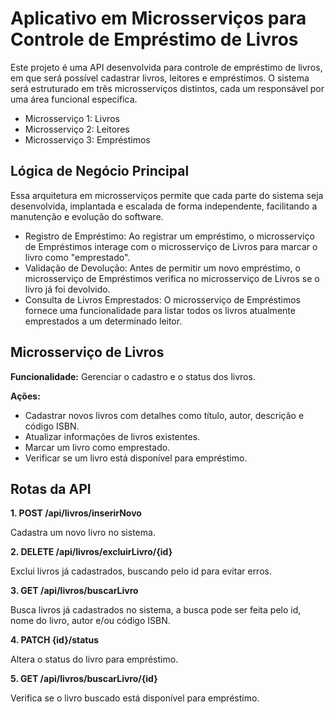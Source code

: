 # Aplicativo em Microsserviços para Controle de Empréstimo de Livros

Este projeto é uma API desenvolvida para controle de empréstimo de livros, em que será possível cadastrar livros, leitores e empréstimos. O sistema será estruturado em três microsserviços distintos, cada um responsável por uma área funcional específica.

* Microsserviço 1: Livros
* Microsserviço 2: Leitores
* Microsserviço 3: Empréstimos


## Lógica de Negócio Principal
Essa arquitetura em microsserviços permite que cada parte do sistema seja desenvolvida, implantada e escalada de forma independente, facilitando a manutenção e evolução do software.

* Registro de Empréstimo: Ao registrar um empréstimo, o microsserviço de Empréstimos interage com o microsserviço de Livros para marcar o livro como "emprestado".
* Validação de Devolução: Antes de permitir um novo empréstimo, o microsserviço de Empréstimos verifica no microsserviço de Livros se o livro já foi devolvido.
* Consulta de Livros Emprestados: O microsserviço de Empréstimos fornece uma funcionalidade para listar todos os livros atualmente emprestados a um determinado leitor.




## Microsserviço de Livros

**Funcionalidade:** Gerenciar o cadastro e o status dos livros.

**Ações:**

* Cadastrar novos livros com detalhes como título, autor, descrição e código ISBN.
* Atualizar informações de livros existentes.
* Marcar um livro como emprestado.
* Verificar se um livro está disponível para empréstimo.

## Rotas da API 


__1. POST /api/livros/inserirNovo__

Cadastra um novo livro no sistema.

__2. DELETE /api/livros/excluirLivro/{id}__

Exclui livros já cadastrados, buscando pelo id para evitar erros.

__3. GET /api/livros/buscarLivro__

Busca livros já cadastrados no sistema, a busca pode ser feita pelo id, nome do livro, autor e/ou código ISBN.

__4. PATCH {id}/status__

Altera o status do livro para empréstimo.

__5. GET /api/livros/buscarLivro/{id}__

Verifica se o livro buscado está disponível para empréstimo.







